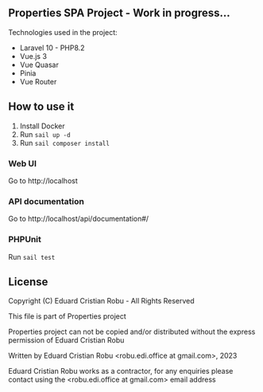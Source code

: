 ## Properties SPA Project - Work in progress...

Technologies used in the project:

- Laravel 10 - PHP8.2
- Vue.js 3
- Vue Quasar
- Pinia
- Vue Router

## How to use it

1. Install Docker
2. Run `sail up -d`
1. Run `sail composer install`


### Web UI

Go to http://localhost


### API documentation 

Go to http://localhost/api/documentation#/


### PHPUnit

Run `sail test`


## License

Copyright (C) Eduard Cristian Robu - All Rights Reserved

This file is part of Properties project

Properties project can not be copied and/or distributed without the express permission of Eduard Cristian Robu

Written by Eduard Cristian Robu <robu.edi.office at gmail.com>, 2023

Eduard Cristian Robu works as a contractor, for any enquiries please contact using the <robu.edi.office at gmail.com> email address 

